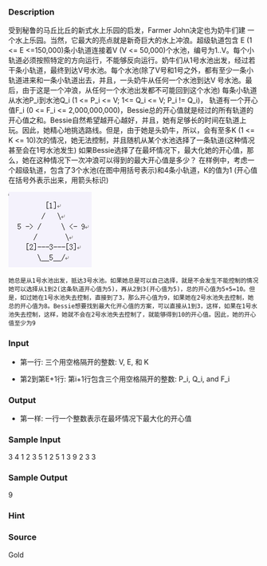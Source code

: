 
### Description
受到秘鲁的马丘比丘的新式水上乐园的启发，Farmer John决定也为奶牛们建
一个水上乐园。当然，它最大的亮点就是新奇巨大的水上冲浪。超级轨道包含 E (1 <= E <=150,000)条小轨道连接着V (V <= 50,000)个水池，编号为1..V。每个小轨道必须按照特定的方向运行，不能够反向运行。奶牛们从1号水池出发，经过若干条小轨道，最终到达V号水池。每个水池(除了V号和1号之外，都有至少一条小轨道进来和一条小轨道出去，并且，一头奶牛从任何一个水池到达V
号水池。最后，由于这是一个冲浪，从任何一个水池出发都不可能回到这个水池)
每条小轨道从水池P_i到水池Q_i (1 <= P_i <= V; 1<= Q_i <= V; P_i != Q_i)，
轨道有一个开心值F_i (0 <= F_i <= 2,000,000,000)，Bessie总的开心值就是经过的所有轨道的开心值之和。Bessie自然希望越开心越好，并且，她有足够长的时间在轨道上玩。因此，她精心地挑选路线。但是，由于她是头奶牛，所以，会有至多K (1 <= K <= 10)次的情况，她无法控制，并且随机从某个水池选择了一条轨道(这种情况甚至会在1号水池发生)    如果Bessie选择了在最坏情况下，最大化她的开心值，那么，她在这种情况下一次冲浪可以得到的最大开心值是多少？ 在样例中，考虑一个超级轨道，包含了3个水池(在图中用括号表示)和4条小轨道，K的值为1
(开心值在括号外表示出来，用箭头标识)

![](/images/1916.jpg) 


    她总是从1号水池出发，抵达3号水池。如果她总是可以自己选择，就是不会发生不能控制的情况她可以选择从1到2(这条轨道开心值为5)，再从2到3(开心值为5)，总的开心值为5+5=10。但是，如过她在1号水池失去控制，直接到了3，那么开心值为9，如果她在2号水池失去控制，她总的开心值为8。Bessie想要找到最大化开心值的方案，可以直接从1到3，这样，如果在1号水池失去控制，这样，她就不会在2号水池失去控制了，就能够得到10的开心值。因此，她的开心值至少为9

### Input
* 第一行: 三个用空格隔开的整数: V, E, 和 K

* 第2到第E+1行: 第i+1行包含三个用空格隔开的整数:
        P_i, Q_i, and F_i


### Output
* 第一样: 一行一个整数表示在最坏情况下最大化的开心值



### Sample Input
3 4 1
2 3 5
1 2 5
1 3 9
2 3 3

### Sample Output
9

### Hint

### Source
Gold
